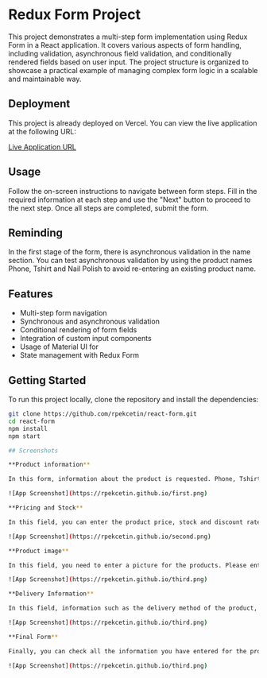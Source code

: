 # Redux Form Project

This project demonstrates a multi-step form implementation using Redux Form in a React application. It covers various aspects of form handling, including validation, asynchronous field validation, and conditionally rendered fields based on user input. The project structure is organized to showcase a practical example of managing complex form logic in a scalable and maintainable way.
## Deployment

This project is already deployed on Vercel. You can view the live application at the following URL:

[Live Application URL](https://react-form-pek.vercel.app/)
## Usage
Follow the on-screen instructions to navigate between form steps. Fill in the required information at each step and use the "Next" button to proceed to the next step. Once all steps are completed, submit the form.

## Reminding
In the first stage of the form, there is asynchronous validation in the name section. You can test asynchronous validation by using the product names Phone, Tshirt and Nail Polish to avoid re-entering an existing product name.
## Features

- Multi-step form navigation
- Synchronous and asynchronous validation
- Conditional rendering of form fields
- Integration of custom input components
- Usage of Material UI for 
- State management with Redux Form

## Getting Started

To run this project locally, clone the repository and install the dependencies:

```bash
git clone https://github.com/rpekcetin/react-form.git
cd react-form
npm install
npm start

## Screenshots

**Product information**

In this form, information about the product is requested. Phone, Tshirt and Nail Polish are used for asynchronous verification of the product name. All fields are mandatory and if you select an electronic product in the category field, you must also fill in the warranty period input.

![App Screenshot](https://rpekcetin.github.io/first.png)

**Pricing and Stock**

In this field, you can enter the product price, stock and discount rate if you wish. Negative numbers are prohibited in all fields.

![App Screenshot](https://rpekcetin.github.io/second.png)

**Product image**

In this field, you need to enter a picture for the products. Please enter at least 1 product picture. Since your information is not recorded, you can use it as you wish.

![App Screenshot](https://rpekcetin.github.io/third.png)

**Delivery Information**

In this field, information such as the delivery method of the product, the return period depending on whether there are return options or not, the cargo company and the shipping fee are requested. All fields are mandatory.

![App Screenshot](https://rpekcetin.github.io/third.png)

**Final Form**

Finally, you can check all the information you have entered for the product and send the product by clicking on the Privacy policies.

![App Screenshot](https://rpekcetin.github.io/third.png)